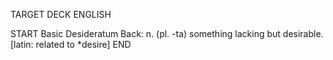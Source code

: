TARGET DECK
ENGLISH

START
Basic
Desideratum
Back: n. (pl. -ta) something lacking but desirable. [latin: related to *desire]
END
